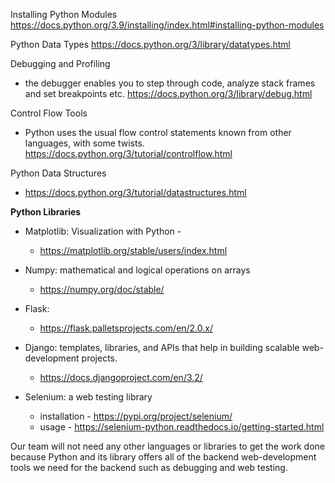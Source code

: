 Installing Python Modules
https://docs.python.org/3.9/installing/index.html#installing-python-modules

Python Data Types
https://docs.python.org/3/library/datatypes.html

Debugging and Profiling
- the debugger enables you to step through code, analyze stack frames and set breakpoints etc.
https://docs.python.org/3/library/debug.html

Control Flow Tools
- Python uses the usual flow control statements known from other languages, with some twists.
https://docs.python.org/3/tutorial/controlflow.html

Python Data Structures
- https://docs.python.org/3/tutorial/datastructures.html

**Python Libraries**
- Matplotlib: Visualization with Python - 
  - https://matplotlib.org/stable/users/index.html

- Numpy: mathematical and logical operations on arrays 
  - https://numpy.org/doc/stable/

- Flask: 
  - https://flask.palletsprojects.com/en/2.0.x/

- Django: templates, libraries, and APIs that help in building scalable web-development projects.
  - https://docs.djangoproject.com/en/3.2/

- Selenium: a web testing library
  - installation - https://pypi.org/project/selenium/
  - usage - https://selenium-python.readthedocs.io/getting-started.html



Our team will not need any other languages or libraries to get the work done because Python 
and its library offers all of the backend web-development tools we need for the backend such as debugging and web testing. 